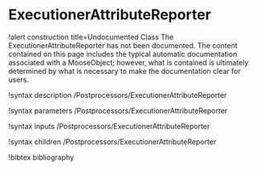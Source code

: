 <!-- MOOSE Documentation Stub: Remove this when content is added. -->

# ExecutionerAttributeReporter

!alert construction title=Undocumented Class
The ExecutionerAttributeReporter has not been documented. The content contained on this page includes the
typical automatic documentation associated with a MooseObject; however, what is contained is
ultimately determined by what is necessary to make the documentation clear for users.

!syntax description /Postprocessors/ExecutionerAttributeReporter

!syntax parameters /Postprocessors/ExecutionerAttributeReporter

!syntax inputs /Postprocessors/ExecutionerAttributeReporter

!syntax children /Postprocessors/ExecutionerAttributeReporter

!bibtex bibliography
